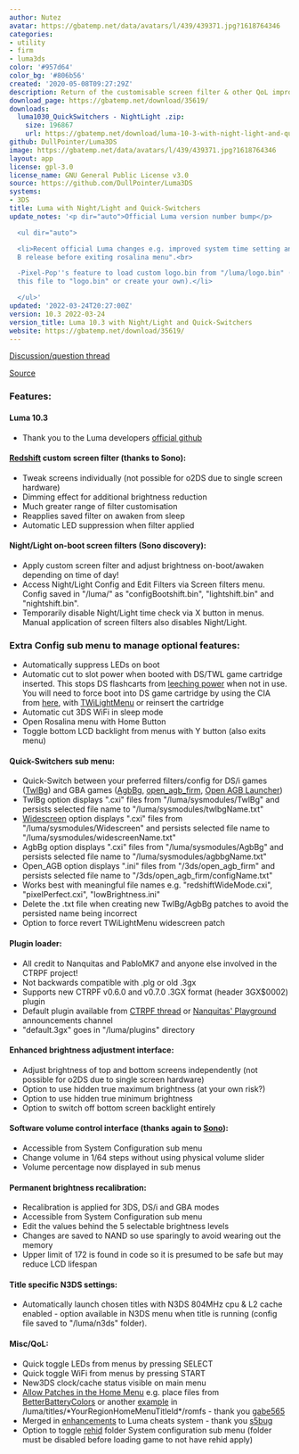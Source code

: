 ```yaml
---
author: Nutez
avatar: https://gbatemp.net/data/avatars/l/439/439371.jpg?1618764346
categories:
- utility
- firm
- luma3ds
color: '#957d64'
color_bg: '#806b56'
created: '2020-05-08T09:27:29Z'
description: Return of the customisable screen filter & other QoL improvements
download_page: https://gbatemp.net/download/35619/
downloads:
  luma1030_QuickSwitchers - NightLight .zip:
    size: 196867
    url: https://gbatemp.net/download/luma-10-3-with-night-light-and-quick-switchers.35619/download
github: DullPointer/Luma3DS
image: https://gbatemp.net/data/avatars/l/439/439371.jpg?1618764346
layout: app
license: gpl-3.0
license_name: GNU General Public License v3.0
source: https://github.com/DullPointer/Luma3DS
systems:
- 3DS
title: Luma with Night/Light and Quick-Switchers
update_notes: '<p dir="auto">Official Luma version number bump</p>

  <ul dir="auto">

  <li>Recent official Luma changes e.g. improved system time setting and "Wait for
  B release before exiting rosalina menu".<br>

  -Pixel-Pop''s feature to load custom logo.bin from "/luma/logo.bin" (example: rename
  this file to "logo.bin" or create your own).</li>

  </ul>'
updated: '2022-03-24T20:27:00Z'
version: 10.3 2022-03-24
version_title: Luma 10.3 with Night/Light and Quick-Switchers
website: https://gbatemp.net/download/35619/
---
```

[Discussion/question thread](https://gbatemp.net/threads/573617/)

[Source](https://github.com/DullPointer/Luma3DS)

### Features:

#### Luma 10.3

- Thank you to the Luma developers [official github](https://github.com/LumaTeam/Luma3DS/wiki)

#### [Redshift](https://gbatemp.net/threads/493736/page-5) custom screen filter (thanks to Sono):

- Tweak screens individually (not possible for o2DS due to single screen hardware)
- Dimming effect for additional brightness reduction
- Much greater range of filter customisation
- Reapplies saved filter on awaken from sleep
- Automatic LED suppression when filter applied

#### Night/Light on-boot screen filters (Sono discovery):

- Apply custom screen filter and adjust brightness on-boot/awaken depending on time of day!
- Access Night/Light Config and Edit Filters via Screen filters menu. Config saved in "/luma/" as "configBootshift.bin", "lightshift.bin" and "nightshift.bin".
- Temporarily disable Night/Light time check via X button in menus. Manual application of screen filters also disables Night/Light.

### Extra Config sub menu to manage optional features:

- Automatically suppress LEDs on boot
- Automatic cut to slot power when booted with DS/TWL game cartridge inserted. This stops DS flashcarts from [leeching power](https://github.com/LumaTeam/Luma3DS/issues/1202#issuecomment-449624237) when not in use. You will need to force boot into DS game cartridge by using the CIA from [here](https://gbatemp.net/threads/414501/), with [TWiLightMenu](https://github.com/DS-Homebrew/TWiLightMenu/releases) or reinsert the cartridge
- Automatic cut 3DS WiFi in sleep mode
- Open Rosalina menu with Home Button
- Toggle bottom LCD backlight from menus with Y button (also exits menu)

#### Quick-Switchers sub menu:

- Quick-Switch between your preferred filters/config for DS/i games ([TwlBg](https://gbatemp.net/threads/542694/)) and GBA games ([AgbBg](https://gbatemp.net/threads/542694/page-71#post-9143128), [open_agb_firm](https://github.com/profi200/open_agb_firm), [Open AGB Launcher](https://gbatemp.net/download/36828/))
- TwlBg option displays ".cxi" files from "/luma/sysmodules/TwlBg" and persists selected file name to "/luma/sysmodules/twlbgName.txt"
- [Widescreen](https://wiki.ds-homebrew.com/twilightmenu/playing-in-widescreen.html) option displays ".cxi" files from "/luma/sysmodules/Widescreen" and persists selected file name to "/luma/sysmodules/widescreenName.txt"
- AgbBg option displays ".cxi" files from "/luma/sysmodules/AgbBg" and persists selected file name to "/luma/sysmodules/agbbgName.txt"
- Open_AGB option displays ".ini" files from "/3ds/open_agb_firm" and persists selected file name to "/3ds/open_agb_firm/configName.txt"
- Works best with meaningful file names e.g. "redshiftWideMode.cxi", "pixelPerfect.cxi", "lowBrightness.ini"
- Delete the .txt file when creating new TwlBg/AgbBg patches to avoid the persisted name being incorrect
- Option to force revert TWiLightMenu widescreen patch

#### Plugin loader:

- All credit to Nanquitas and PabloMK7 and anyone else involved in the CTRPF project!
- Not backwards compatible with .plg or old .3gx
- Supports new CTRPF v0.6.0 and v0.7.0 .3GX format (header 3GX$0002) plugin
- Default plugin available from [CTRPF thread](https://gbatemp.net/threads/487729/page-68#post-9343144) or [Nanquitas' Playground](https://discord.com/invite/z4ZMh27) announcements channel
- "default.3gx" goes in "/luma/plugins" directory

#### Enhanced brightness adjustment interface:

- Adjust brightness of top and bottom screens independently (not possible for o2DS due to single screen hardware)
- Option to use hidden true maximum brightness (at your own risk?)
- Option to use hidden true minimum brightness
- Option to switch off bottom screen backlight entirely

#### Software volume control interface (thanks again to [Sono](https://gbatemp.net/threads/474817/#post-8699169)):

- Accessible from System Configuration sub menu
- Change volume in 1/64 steps without using physical volume slider
- Volume percentage now displayed in sub menus

#### Permanent brightness recalibration:

- Recalibration is applied for 3DS, DS/i and GBA modes
- Accessible from System Configuration sub menu
- Edit the values behind the 5 selectable brightness levels
- Changes are saved to NAND so use sparingly to avoid wearing out the memory
- Upper limit of 172 is found in code so it is presumed to be safe but may reduce LCD lifespan

#### Title specific N3DS settings:

- Automatically launch chosen titles with N3DS 804MHz cpu & L2 cache enabled - option available in N3DS menu when title is running (config file saved to "/luma/n3ds" folder).

#### Misc/QoL:

- Quick toggle LEDs from menus by pressing SELECT
- Quick toggle WiFi from menus by pressing START
- New3DS clock/cache status visible on main menu
- [Allow Patches in the Home Menu](https://github.com/LumaTeam/Luma3DS/pull/1634) e.g. place files from [BetterBatteryColors](https://gbatemp.net/threads/523138/) or another [example](https://gbatemp.net/threads/573617/page-5#post-9540802) in /luma/titles/\*YourRegionHomeMenuTitleId\*/romfs - thank you [gabe565](https://github.com/gabe565)
- Merged in [enhancements](https://github.com/LumaTeam/Luma3DS/pull/1623) to Luma cheats system - thank you [s5bug](https://github.com/s5bug)
- Option to toggle [rehid](https://github.com/hax0kartik/rehid) folder System configuration sub menu (folder must be disabled before loading game to not have rehid apply)